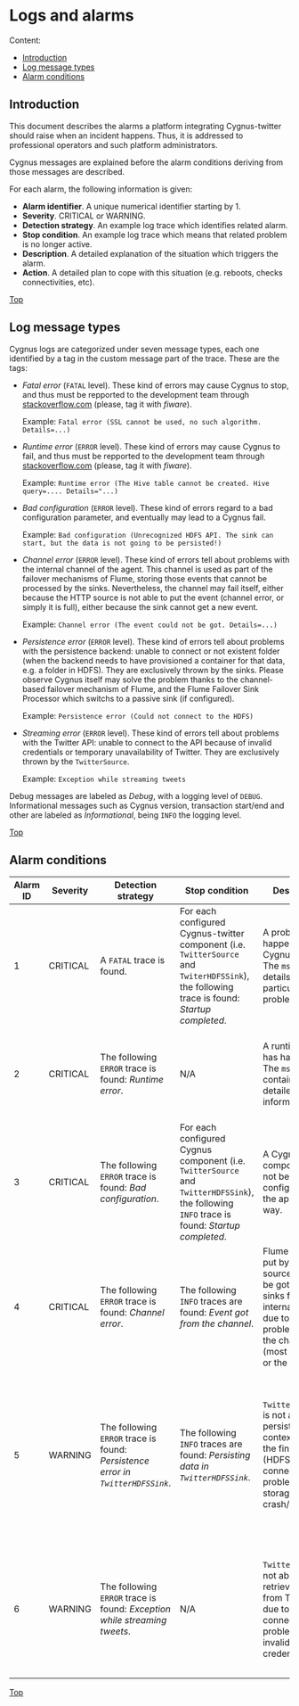 # <a name="top"></a>Logs and alarms
Content:

* [Introduction](#section1)
* [Log message types](#section2)
* [Alarm conditions](#seciton3)

## <a name="section1"></a>Introduction
This document describes the alarms a platform integrating Cygnus-twitter should raise when an incident happens. Thus, it is addressed to professional operators and such platform administrators.

Cygnus messages are explained before the alarm conditions deriving from those messages are described.

For each alarm, the following information is given:

* <b>Alarm identifier</b>. A unique numerical identifier starting by 1.
* <b>Severity</b>. CRITICAL or WARNING.
* <b>Detection strategy</b>. An example log trace which identifies related alarm.
* <b>Stop condition</b>. An example log trace which means that related problem is no longer active.
* <b>Description</b>. A detailed explanation of the situation which triggers the alarm.
* <b>Action</b>. A detailed plan to cope with this situation (e.g. reboots, checks connectivities, etc).

[Top](#top)

## <a name="section2"></a>Log message types
Cygnus logs are categorized under seven message types, each one identified by a tag in the custom message part of the trace. These are the tags:

* <i>Fatal error</i> (`FATAL` level). These kind of errors may cause Cygnus to stop, and thus must be repported to the development team through [stackoverflow.com](http://stackoverflow.com/) (please, tag it with <i>fiware</i>).

    Example: `Fatal error (SSL cannot be used, no such algorithm. Details=...)`
* <i>Runtime error</i> (`ERROR` level). These kind of errors may cause Cygnus to fail, and thus must be repported to the development team through [stackoverflow.com](http://stackoverflow.com/) (please, tag it with <i>fiware</i>).

    Example: `Runtime error (The Hive table cannot be created. Hive query=.... Details="...)`
* <i>Bad configuration</i> (`ERROR` level). These kind of errors regard to a bad configuration parameter, and eventually may lead to a Cygnus fail.

    Example: `Bad configuration (Unrecognized HDFS API. The sink can start, but the data is not going to be persisted!)`
* <i>Channel error</i> (`ERROR` level). These kind of errors tell about problems with the internal channel of the agent. This channel is used as part of the failover mechanisms of Flume, storing those events that cannot be processed by the sinks. Nevertheless, the channel may fail itself, either because the HTTP source is not able to put the event (channel error, or simply it is full), either because the sink cannot get a new event.

    Example: `Channel error (The event could not be got. Details=...)`
* <i>Persistence error</i> (`ERROR` level). These kind of errors tell about problems with the persistence backend: unable to connect or not existent folder (when the backend needs to have provisioned a container for that data, e.g. a folder in HDFS). They are exclusively thrown by the sinks. Please observe Cygnus itself may solve the problem thanks to the channel-based failover mechanism of Flume, and the Flume Failover Sink Processor which switchs to a passive sink (if configured).

    Example: `Persistence error (Could not connect to the HDFS)`
* <i>Streaming error</i> (`ERROR` level). These kind of errors tell about problems with the Twitter API: unable to connect to the API because of invalid credentials or temporary unavailability of Twitter. They are exclusively thrown by the `TwitterSource`.

    Example: `Exception while streaming tweets`

Debug messages are labeled as <i>Debug</i>, with a logging level of `DEBUG`. Informational messages such as Cygnus version, transaction start/end and other are labeled as <i>Informational</i>, being `INFO` the logging level.

[Top](#top)

## <a name="section3"></a>Alarm conditions
Alarm ID | Severity | Detection strategy | Stop condition | Description | Action
---|---|---|---|---|---
1 | CRITICAL | A `FATAL` trace is found. | For each configured Cygnus-twitter component (i.e. `TwitterSource` and `TwiterHDFSSink`), the following trace is found: <i>Startup completed</i>. | A problem has happend at Cygnus startup. The `msg` field details the particular problem. | Fix the issue that is precluding Cygnus startup, e.g. if the problem was due to and invalid twitter API key or invalid coordinates for the geoquery, then change such values.  
2 | CRITICAL | The following `ERROR` trace is found: <i>Runtime error</i>. | N/A | A runtime error has happened. The `msg` field containts the detailed information. | Restart Cygnus. If the error persits (e.g. new <i>Runtime errors</i> appear within the next hour), scale up the problem to the development team.
3 | CRITICAL | The following `ERROR` trace is found: <i>Bad configuration</i>. | For each configured Cygnus component (i.e. `TwitterSource` and `TwitterHDFSSink`), the following `INFO` trace is found: <i>Startup completed</i>. | A Cygnus component has not been configured in the appropriate way. | Configure the component in the appropriate way.
4 | CRITICAL | The following `ERROR` trace is found: <i>Channel error</i>. | The following `INFO` traces are found: <i>Event got from the channel</i>. | Flume events, put by the sources, cannot be got by the sinks from the internal channel due to a problem with the channel (most probably) or the sink itself | A runtime error has happened. The `msg` field containts the detailed information. | Restart Cygnus. If the error persits (e.g. new <i>Channel errors</i> appear within the next hour), scale up the problem to the development team.
5 | WARNING | The following `ERROR` trace is found: <i>Persistence error in `TwitterHDFSSink`</i>. | The following `INFO` traces are found: <i>Persisting data in `TwitterHDFSSink`</i>. | `TwitterHDFSSink` is not able to persist the context data in the final storage (HDFS), due to a connection problem or a storage crash/shutdown. | Once solved the problem with the storage, Cygnus should be able to fix this kind of errors automatically by means of the internal channel, which works as a temporal buffer for not already processed Flume events (containing context data to be persisted).
6 | WARNING | The following `ERROR` trace is found: <i>Exception while streaming tweets</i>. | N/A | `TwitterSource` is not able to retrieve tweets from Twitter API, due to a connection problem or an invalid credential. | Once checked that the problem is not due to an external Twitter unavailability, ensure your API credentials (consumerKey, consumerSecret, accessToken and accessTokenSecret) are valid and active.

[Top](#top)
